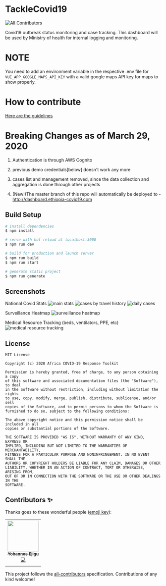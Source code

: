 # TackleCovid19
<!-- ALL-CONTRIBUTORS-BADGE:START - Do not remove or modify this section -->
[![All Contributors](https://img.shields.io/badge/all_contributors-1-orange.svg?style=flat-square)](#contributors-)
<!-- ALL-CONTRIBUTORS-BADGE:END -->

Covid19 outbreak status monitoring and case tracking.
This dashboard will be used by Ministry of health for internal logging and monitoring.

# NOTE
You need to add an environment variable in the respective .env file for ```VUE_APP_GOOGLE_MAPS_API_KEY``` with a valid google maps API key for maps to show properly.

# How to contribute

[Here are the guidelines](CONTRIBUTING.md)


# Breaking Changes as of March 29, 2020
1. Authentication is through AWS Cognito

2. previous demo credentials[below]  doesn't work any more

3. cases list and management removed, since the data collection and aggregation is done through other projects

4. (New!)The master branch of this repo will automatically be deployed to - http://dashboard.ethiopia-covid19.com   



## Build Setup

```bash
# install dependencies
$ npm install

# serve with hot reload at localhost:3000
$ npm run dev

# build for production and launch server
$ npm run build
$ npm run start

# generate static project
$ npm run generate
```

## Screenshots


National Covid Stats
![main stats](https://i.imgur.com/GmFO73b.png)
![cases by travel history](https://i.imgur.com/wBtuOEL.png)
![daily cases](https://i.imgur.com/sd0O7sf.png)




Surveillance Heatmap
![surveillance heatmap](https://i.imgur.com/vgJqjWs.png)




Medical Resource Tracking (beds, ventilators, PPE, etc)
![medical resource tracking](https://i.imgur.com/FbPUsDr.png)




## License
```
MIT License

Copyright (c) 2020 Africa COVID-19 Response Toolkit

Permission is hereby granted, free of charge, to any person obtaining a copy
of this software and associated documentation files (the "Software"), to deal
in the Software without restriction, including without limitation the rights
to use, copy, modify, merge, publish, distribute, sublicense, and/or sell
copies of the Software, and to permit persons to whom the Software is
furnished to do so, subject to the following conditions:

The above copyright notice and this permission notice shall be included in all
copies or substantial portions of the Software.

THE SOFTWARE IS PROVIDED "AS IS", WITHOUT WARRANTY OF ANY KIND, EXPRESS OR
IMPLIED, INCLUDING BUT NOT LIMITED TO THE WARRANTIES OF MERCHANTABILITY,
FITNESS FOR A PARTICULAR PURPOSE AND NONINFRINGEMENT. IN NO EVENT SHALL THE
AUTHORS OR COPYRIGHT HOLDERS BE LIABLE FOR ANY CLAIM, DAMAGES OR OTHER
LIABILITY, WHETHER IN AN ACTION OF CONTRACT, TORT OR OTHERWISE, ARISING FROM,
OUT OF OR IN CONNECTION WITH THE SOFTWARE OR THE USE OR OTHER DEALINGS IN THE
SOFTWARE.
```


## Contributors ✨

Thanks goes to these wonderful people ([emoji key](https://allcontributors.org/docs/en/emoji-key)):

<!-- ALL-CONTRIBUTORS-LIST:START - Do not remove or modify this section -->
<!-- prettier-ignore-start -->
<!-- markdownlint-disable -->
<table>
  <tr>
    <td align="center"><a href="https://github.com/yohane55"><img src="https://avatars0.githubusercontent.com/u/9741727?v=4" width="100px;" alt=""/><br /><sub><b>Yohannes Ejigu</b></sub></a><br /><a href="https://github.com/africa-covid-19-response-toolkit/internal-dashboard/commits?author=yohane55" title="Code">💻</a></td>
  </tr>
</table>

<!-- markdownlint-enable -->
<!-- prettier-ignore-end -->
<!-- ALL-CONTRIBUTORS-LIST:END -->

This project follows the [all-contributors](https://github.com/all-contributors/all-contributors) specification. Contributions of any kind welcome!